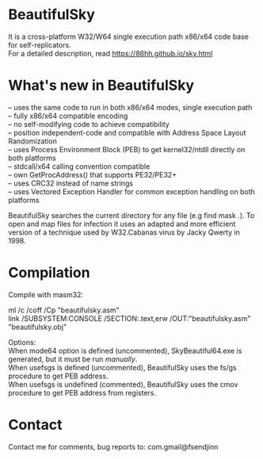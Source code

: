 # BeautifulSky
It is a cross-platform W32/W64 single execution path x86/x64 code base for self-replicators.<br />
For a detailed description, read https://86hh.github.io/sky.html

# What's new in BeautifulSky

– uses the same code to run in both x86/x64 modes, single execution path<br />
– fully x86/x64 compatible encoding<br />
– no self-modifying code to achieve compatibility<br />
– position independent-code and compatible with Address Space Layout Randomization<br />
– uses Process Environment Block (PEB) to get kernel32/ntdll directly on both platforms<br />
– stdcall/x64 calling convention compatible<br />
– own GetProcAddress() that supports PE32/PE32+<br />
– uses CRC32 instead of name strings<br />
– uses Vectored Exception Handler for common exception handling on both platforms<br />

BeautifulSky searches the current directory for any file (e.g find mask *.*). To open and map files for infection it uses an adapted and more efficient version of a technique used by W32.Cabanas virus by Jacky Qwerty in 1998.

# Compilation

Compile with masm32:<br />

ml /c /coff /Cp "beautifulsky.asm" <br />
link /SUBSYSTEM:CONSOLE /SECTION:.text,erw /OUT:"beautifulsky.asm" "beautifulsky.obj"<br />

Options:<br />
When mode64 option is defined (uncommented), SkyBeautiful64.exe is generated, but it must be run *manually*.<br />
When usefsgs is defined (uncommented), BeautifulSky uses the fs/gs procedure to get PEB address.<br />
When usefsgs is undefined (commented), BeautifulSky uses the cmov procedure to get PEB address from registers.<br />

# Contact
Contact me for comments, bug reports to: com.gmail@fsendjinn
